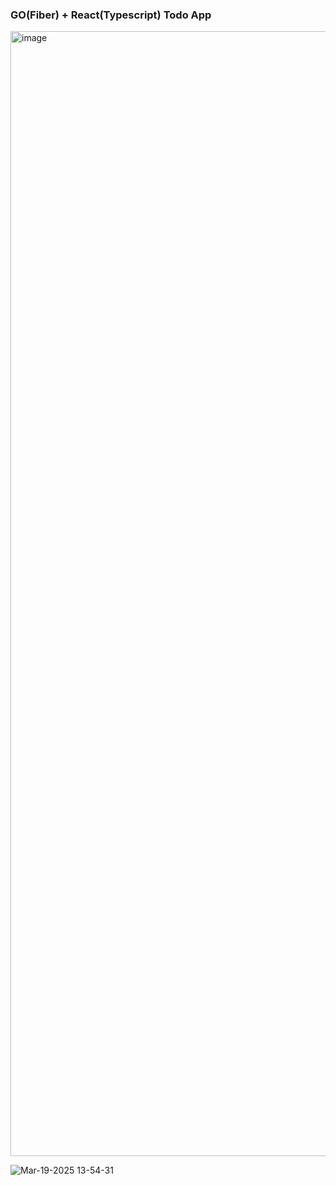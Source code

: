 ### GO(Fiber) + React(Typescript) Todo App
<img width="1800" alt="image" src="https://github.com/user-attachments/assets/46800a03-f234-44ed-8452-8392098d7f1c" />

![Mar-19-2025 13-54-31](https://github.com/user-attachments/assets/0ead4232-b1cd-4e12-b810-4f60884658a6)

